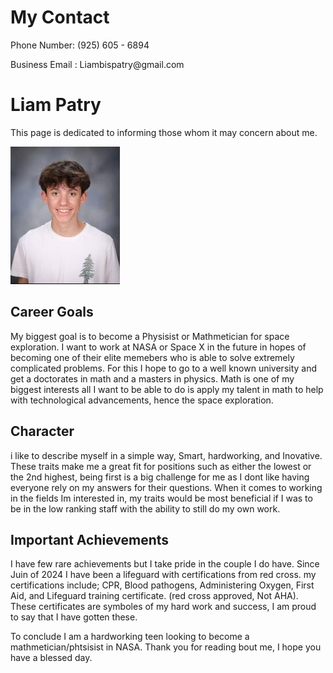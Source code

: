 <!DOCTYPE html>
<html lang="en">
<head>
    <meta charset="UTF-8">
    <meta name="viewport" content="width=device-width, initial-scale=1.0">
    <title>Document</title>
    <title>Link CSS to HTML</title>
    <link rel="stylesheet" type="text/css" href="stle.css">
</head>
    <h1>My Contact</h1>
    <p>Phone Number: (925) 605 - 6894
        <div>
    Business Email : Liambispatry@gmail.com</p>
<body>
    <h1> Liam Patry</h1>
    <p> This page is dedicated to informing those whom it may concern about me.</p>
    <img src="74695.jpg">
    <div>
    <h2>Career Goals</h2>
    <p>
        My biggest goal is to become a Physisist or Mathmetician for space exploration. I want to work at NASA or Space X in the future in hopes of becoming one of their elite memebers who is
        able to solve extremely complicated problems. For this I hope to go to a well known university and get a doctorates in math and a masters in physics. Math is one of my biggest interests 
        all I want to be able to do is apply my talent in math to help with technological advancements, hence the space exploration.
    </p>
    <h2>Character</h2>
    <p>i like to describe myself in a simple way, Smart, hardworking, and Inovative. These traits make me a great fit for positions such as either the lowest or 
        the 2nd highest, being first is a big challenge for me as I dont like having everyone rely on my answers for their questions. When it comes to working in 
        the fields Im interested in, my traits would be most beneficial if I was to be in the low ranking staff with the ability to still do my own work.
    </p>
    <h2>Important Achievements</h2>
    <p> I have few rare achievements but I take pride in the couple I do have. Since Juin of 2024 I have been a lifeguard with certifications from red cross. my certifications include; 
    CPR, Blood pathogens, Administering Oxygen, First Aid, and Lifeguard training certificate. (red cross approved, Not AHA). These certificates are symboles of my hard work and success, I 
    am proud to say that I have gotten these.</p>
   <div>
        <p>To conclude I am a hardworking teen looking to become a mathmetician/phtsisist in NASA. Thank you for reading bout me, I hope you have a blessed day.</p>

    
</body>
</html> 
